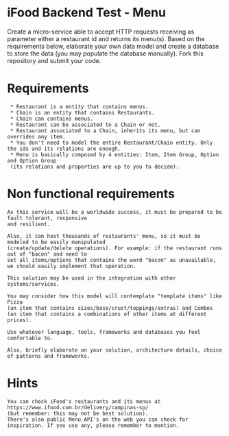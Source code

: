 # iFood Backend Test - Menu

Create a micro-service able to accept HTTP requests receiving as parameter
either a restaurant id and returns its menu(s).
Based on the requirements below, elaborate your own data model and
create a database to store the data (you may populate the database manually).
Fork this repository and submit your code.

#  Requirements
     * Restaurant is a entity that contains menus.
     * Chain is an entity that contains Restaurants.
     * Chain can contains menus.
     * Restaurant can be associated to a Chain or not.
     * Restaurant associated to a Chain, inherits its menu, but can overrides any item.
     * You don't need to model the entire Restaurant/Chain entity. Only the ids and its relations are enough.
     * Menu is basically composed by 4 entities: Item, Item Group, Option and Option Group
     (its relations and properties are up to you to decide).

#  Non functional requirements   

    As this service will be a worldwide success, it must be prepared to be fault tolerant, responsive
    and resilient.

    Also, it can host thousands of restaurants' menu, so it must be modeled to be easily manipulated
    (create/update/delete operations). For example: if the restaurant runs out of "bacon" and need to
    set all items/options that contains the word "bacon" as unavailable, we should easily implement that operation.

    This solution may be used in the integration with other systems/services.

    You may consider how this model will contemplate "template items" like Pizza
    (an item that contains sizes/base/crust/toppings/extras) and Combos
    (an item that contains a combinations of other items at different prices).

    Use whatever language, tools, frameworks and databases you feel comfortable to.

    Also, briefly elaborate on your solution, architecture details, choice of patterns and frameworks.

#  Hints
    You can check iFood's restaurants and its menus at https://www.ifood.com.br/delivery/campinas-sp/
    (but remember: this may not be best solution).
    There's also public Menu API's on the web you can check for inspiration. If you use any, please remember to mention.
